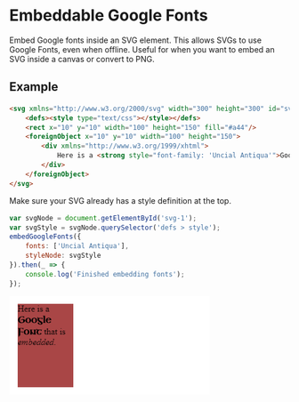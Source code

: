 # Embeddable Google Fonts

Embed Google fonts inside an SVG element. This allows SVGs to use Google Fonts, even when offline. Useful for when you want to embed an SVG inside a canvas or convert to PNG.

## Example
```html
<svg xmlns="http://www.w3.org/2000/svg" width="300" height="300" id="svg-1">
    <defs><style type="text/css"></style></defs>
    <rect x="10" y="10" width="100" height="150" fill="#a44"/>
    <foreignObject x="10" y="10" width="100" height="150">
        <div xmlns="http://www.w3.org/1999/xhtml">
            Here is a <strong style="font-family: 'Uncial Antiqua'">Google Font</strong> that is <em>embedded</em>.
        </div>
    </foreignObject>
</svg>
```
Make sure your SVG already has a style definition at the top.

```javascript
var svgNode = document.getElementById('svg-1');
var svgStyle = svgNode.querySelector('defs > style');
embedGoogleFonts({
    fonts: ['Uncial Antiqua'],
    styleNode: svgStyle
}).then(_ => {
    console.log('Finished embedding fonts');
});
```
![Result](readme_images/example.png)